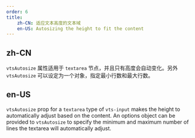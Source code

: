 ```yaml
---
order: 6
title:
    zh-CN: 适应文本高度的文本域
    en-US: Autosizing the height to fit the content
---
```


## zh-CN

`vtsAutosize` 属性适用于 `textarea` 节点，并且只有高度会自动变化。另外 `vtsAutosize` 可以设定为一个对象，指定最小行数和最大行数。

## en-US

`vtsAutosize` prop for a `textarea` type of `vts-input` makes the height to automatically adjust based on the content.
An options object can be provided to `vtsAutosize` to specify the minimum and maximum number of lines the textarea will automatically adjust.
